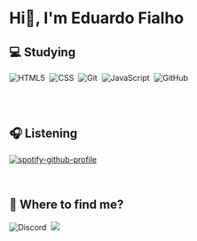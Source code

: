 # Hi&#128075;, I'm Eduardo Fialho

<!-- Self introduction -->

## &#128187; Studying

![HTML5](https://img.shields.io/badge/-HTML5-E34F26?style=flat-square&logo=html5&logoColor=white)&nbsp;
![CSS](https://img.shields.io/badge/-CSS3-2196F3?style=flat-square&logo=css3&logoColor=white)&nbsp;
![Git](https://img.shields.io/badge/-Git-F05032?style=flat-square&logo=git&logoColor=white)&nbsp;
![JavaScript](https://img.shields.io/badge/-JavaScript-F7DF1E?style=flat-square&logo=javascript&logoColor=white)&nbsp;
![GitHub](https://img.shields.io/badge/-GitHub-222222?style=flat-square&logo=github&logoColor=white)&nbsp;

<br><br>

## &#127911; Listening
<!-- Spotify -->
[![spotify-github-profile](https://spotify-github-profile.vercel.app/api/view?uid=31e7m5jomwzf3zf27ohjy5zgcbqu&cover_image=true&theme=default&bar_color=53b14f&bar_color_cover=false)](https://spotify-github-profile.vercel.app/api/view?uid=31e7m5jomwzf3zf27ohjy5zgcbqu&redirect=true)

<br>

## &#129300; Where to find me?
![Discord](https://dcbadge.vercel.app/api/shield/282610650306314240?theme=full-presence&compact=true)&nbsp;
<a href="https://github.com/koimurasaki" target="_blank">
  <img src="https://img.shields.io/badge/GitHub-222222?&style=for-the-badge&logo=github&logoColor=white">
</a>
